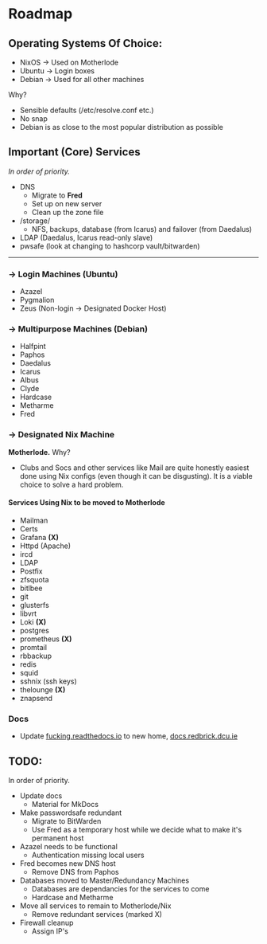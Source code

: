 # Roadmap


## Operating Systems Of Choice:
- NixOS -> Used on Motherlode
- Ubuntu -> Login boxes
- Debian -> Used for all other machines

Why?

- Sensible defaults (/etc/resolve.conf etc.)
- No snap
- Debian is as close to the most popular distribution as possible

## Important (Core) Services

*In order of priority.*

- DNS
    - Migrate to **Fred**
    - Set up on new server
    - Clean up the zone file
- /storage/
    - NFS, backups, database (from Icarus) and failover (from Daedalus)
- LDAP (Daedalus, Icarus read-only slave)
- pwsafe (look at changing to hashcorp vault/bitwarden)

___

### -> Login Machines (Ubuntu)
- Azazel
- Pygmalion
- Zeus (Non-login -> Designated Docker Host)

### -> Multipurpose Machines (Debian)
- Halfpint
- Paphos
- Daedalus
- Icarus
- Albus
- Clyde
- Hardcase
- Metharme
- Fred

### -> Designated Nix Machine

**Motherlode.**
Why?
- Clubs and Socs and other services like Mail are quite honestly easiest done using Nix configs (even though it can be disgusting). It is a viable choice to solve a hard problem. 

#### Services Using Nix to be moved to Motherlode

- Mailman
- Certs
- Grafana **(X)**
- Httpd (Apache)
- ircd
- LDAP
- Postfix
- zfsquota
- bitlbee
- git
- glusterfs
- libvrt
- Loki **(X)**
- postgres
- prometheus **(X)**
- promtail
- rbbackup
- redis
- squid
- sshnix (ssh keys)
- thelounge **(X)**
- znapsend

### Docs

- Update [fucking.readthedocs.io](fucking.readthedocs.io) to new home, [docs.redbrick.dcu.ie](docs.redbrick.dcu.ie)


## TODO:

In order of priority.

- Update docs
    - Material for MkDocs
- Make passwordsafe redundant
    - Migrate to BitWarden
    - Use Fred as a temporary host while we decide what to make it's permanent host
- Azazel needs to be functional
    - Authentication missing local users
- Fred becomes new DNS host
    - Remove DNS from Paphos
- Databases moved to Master/Redundancy Machines
    - Databases are dependancies for the services to come
    - Hardcase and Metharme
- Move all services to remain to Motherlode/Nix
    - Remove redundant services (marked X)
- Firewall cleanup
    - Assign IP's

